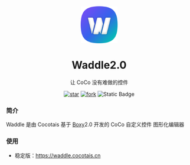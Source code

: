<p align="center">
    <br>
    <img width="100" src="./src/icon/logo/waddle2mini.png" alt="Waddle2-logo"/>
</p>

<h1 align="center">
Waddle2.0
</h1>

<div align="center">

让 CoCo 没有难做的控件

[![star](https://gitee.com/cocotais/waddle/badge/star.svg?theme=gvp)](https://gitee.com/cocotais/waddle/stargazers) [![fork](https://gitee.com/cocotais/waddle/badge/fork.svg?theme=gvp)](https://gitee.com/cocotais/waddle/members)
![Static Badge](https://img.shields.io/badge/Powered_By-Boxy-blue?labelColor=%23d1e0fd&color=%234062F6&link=https%3A%2F%2Fgitee.com%2Fcocotais%2Fboxy)

</div>

### 简介

Waddle 是由 Cocotais 基于 [Boxy](https://gitee.com/cocotais/boxy)2.0 开发的 CoCo 自定义控件 图形化编辑器

### 使用

- 稳定版：https://waddle.cocotais.cn

